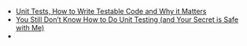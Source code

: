 - [Unit Tests, How to Write Testable Code and Why it Matters](https://www.toptal.com/qa/how-to-write-testable-code-and-why-it-matters)
- [You Still Don’t Know How to Do Unit Testing (and Your Secret is Safe with Me)](https://stackify.com/unit-testing-basics-best-practices/)
- 